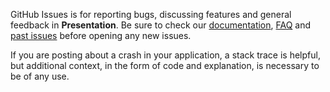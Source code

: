 GitHub Issues is for reporting bugs, discussing features and general feedback in **Presentation**. Be sure to check our [documentation](http://cocoadocs.org/docsets/Presentation), [FAQ](https://github.com/hyperoslo/Presentation/wiki/FAQ) and [past issues](https://github.com/hyperoslo/Presentation/issues?state=closed) before opening any new issues.

If you are posting about a crash in your application, a stack trace is helpful, but additional context, in the form of code and explanation, is necessary to be of any use.
